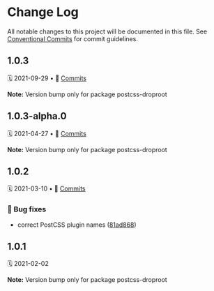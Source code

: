 # Change Log

All notable changes to this project will be documented in this file.
See [Conventional Commits](https://conventionalcommits.org) for commit guidelines.

<a name="1.0.3"></a>

## 1.0.3

🗓 2021-09-29 • 📝 [Commits](https://github.com/adobe/spectrum-css/compare/postcss-droproot@1.0.3-alpha.0...postcss-droproot@1.0.3)

**Note:** Version bump only for package postcss-droproot

<a name="1.0.3-alpha.0"></a>

## 1.0.3-alpha.0

🗓 2021-04-27 • 📝 [Commits](https://github.com/adobe/spectrum-css/compare/postcss-droproot@1.0.2...postcss-droproot@1.0.3-alpha.0)

**Note:** Version bump only for package postcss-droproot

<a name="1.0.2"></a>

## 1.0.2

🗓 2021-03-10 • 📝 [Commits](https://github.com/adobe/spectrum-css/compare/postcss-droproot@1.0.1...postcss-droproot@1.0.2)

### 🐛 Bug fixes

- correct PostCSS plugin names ([81ad868](https://github.com/adobe/spectrum-css/commit/81ad868))

<a name="1.0.1"></a>

## 1.0.1

🗓 2021-02-02

**Note:** Version bump only for package postcss-droproot

